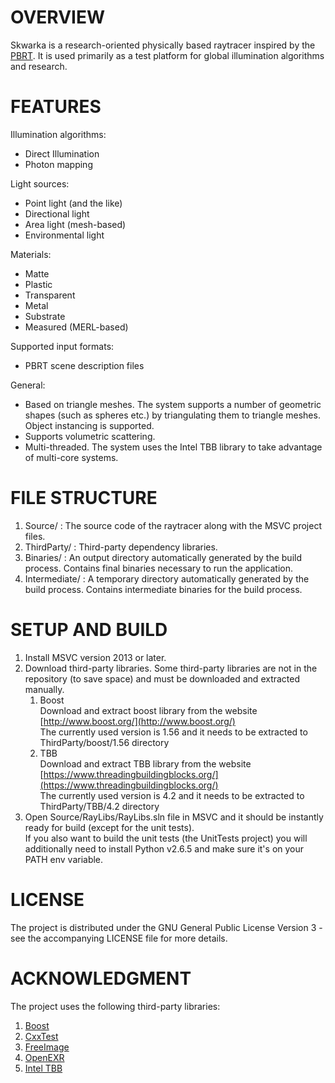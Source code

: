 OVERVIEW
========

Skwarka is a research-oriented physically based raytracer inspired by the [PBRT](http://www.pbrt.org/).
It is used primarily as a test platform for global illumination algorithms and research.

FEATURES
========

Illumination algorithms:

- Direct Illumination
- Photon mapping

Light sources:

- Point light (and the like)
- Directional light
- Area light (mesh-based)
- Environmental light

Materials:

- Matte
- Plastic
- Transparent
- Metal
- Substrate
- Measured (MERL-based)

Supported input formats:

- PBRT scene description files

General:

- Based on triangle meshes. The system supports a number of geometric shapes (such as spheres etc.) by triangulating them to triangle meshes.
  Object instancing is supported.
- Supports volumetric scattering.
- Multi-threaded. The system uses the Intel TBB library to take advantage of multi-core systems.

FILE STRUCTURE
==============

1. Source/ : The source code of the raytracer along with the MSVC project files.
2. ThirdParty/ : Third-party dependency libraries. 
3. Binaries/ : An output directory automatically generated by the build process. Contains final binaries necessary to run the application.
4. Intermediate/ : A temporary directory automatically generated by the build process. Contains intermediate binaries for the build process.

SETUP AND BUILD
===============

1. Install MSVC version 2013 or later.
2. Download third-party libraries.
Some third-party libraries are not in the repository (to save space) and must be downloaded and extracted manually.
    1. Boost<br/>
       Download and extract boost library from the website [http://www.boost.org/](http://www.boost.org/) <br/>
       The currently used version is 1.56 and it needs to be extracted to ThirdParty/boost/1.56 directory
    2. TBB<br/>
       Download and extract TBB library from the website [https://www.threadingbuildingblocks.org/](https://www.threadingbuildingblocks.org/) <br/>
       The currently used version is 4.2 and it needs to be extracted to ThirdParty/TBB/4.2 directory
3. Open Source/RayLibs/RayLibs.sln file in MSVC and it should be instantly ready for build (except for the unit tests).<br/>
If you also want to build the unit tests (the UnitTests project) you will additionally need to install Python v2.6.5 and make sure it's on your PATH env variable.

LICENSE
=======

The project is distributed under the GNU General Public License Version 3 - see the accompanying LICENSE file for more details.

ACKNOWLEDGMENT
==============

The project uses the following third-party libraries:

1. [Boost](http://www.boost.org/)
2. [CxxTest](http://cxxtest.com/)
3. [FreeImage](http://freeimage.sourceforge.net)
4. [OpenEXR](http://www.openexr.com/)
5. [Intel TBB](https://www.threadingbuildingblocks.org/)